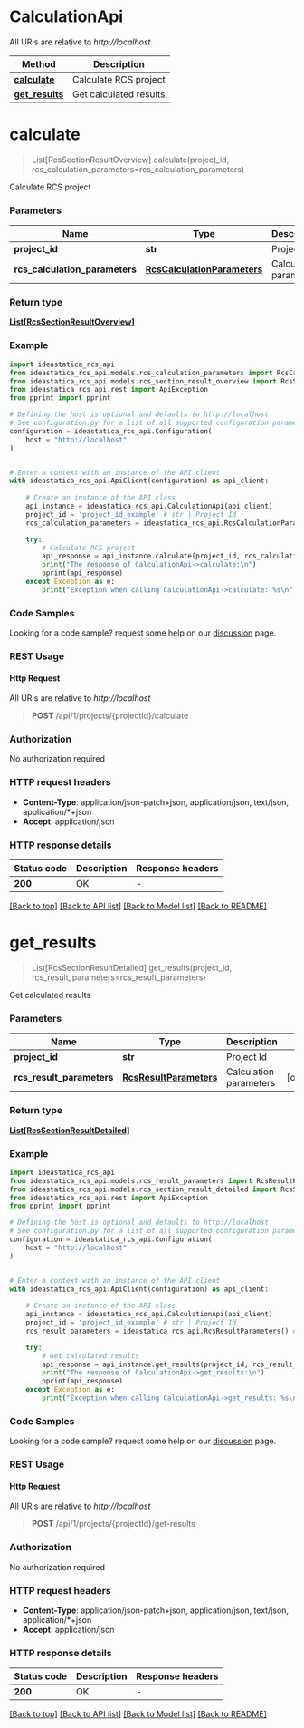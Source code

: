 # CalculationApi

All URIs are relative to *http://localhost*

Method | Description
------------- | -------------
[**calculate**](CalculationApi.md#calculate) | Calculate RCS project
[**get_results**](CalculationApi.md#get_results) | Get calculated results


<a id="calculate"></a>
# **calculate**
> List[RcsSectionResultOverview] calculate(project_id, rcs_calculation_parameters=rcs_calculation_parameters)

Calculate RCS project

### Parameters


Name | Type | Description  | Notes
------------- | ------------- | ------------- | -------------
 **project_id** | **str**| Project Id | 
 **rcs_calculation_parameters** | [**RcsCalculationParameters**](RcsCalculationParameters.md)| Calculation parameters | [optional] 

### Return type

[**List[RcsSectionResultOverview]**](RcsSectionResultOverview.md)

### Example


```python
import ideastatica_rcs_api
from ideastatica_rcs_api.models.rcs_calculation_parameters import RcsCalculationParameters
from ideastatica_rcs_api.models.rcs_section_result_overview import RcsSectionResultOverview
from ideastatica_rcs_api.rest import ApiException
from pprint import pprint

# Defining the host is optional and defaults to http://localhost
# See configuration.py for a list of all supported configuration parameters.
configuration = ideastatica_rcs_api.Configuration(
    host = "http://localhost"
)


# Enter a context with an instance of the API client
with ideastatica_rcs_api.ApiClient(configuration) as api_client:
    
    # Create an instance of the API class
    api_instance = ideastatica_rcs_api.CalculationApi(api_client)
    project_id = 'project_id_example' # str | Project Id
    rcs_calculation_parameters = ideastatica_rcs_api.RcsCalculationParameters() # RcsCalculationParameters | Calculation parameters (optional)

    try:
        # Calculate RCS project
        api_response = api_instance.calculate(project_id, rcs_calculation_parameters=rcs_calculation_parameters)
        print("The response of CalculationApi->calculate:\n")
        pprint(api_response)
    except Exception as e:
        print("Exception when calling CalculationApi->calculate: %s\n" % e)
```



### Code Samples

Looking for a code sample? request some help on our [discussion](https://github.com/idea-statica/ideastatica-public/discussions) page. 

### REST Usage

#### Http Request

All URIs are relative to *http://localhost*

> **POST** /api/1/projects/{projectId}/calculate 

### Authorization

No authorization required

### HTTP request headers

 - **Content-Type**: application/json-patch+json, application/json, text/json, application/*+json
 - **Accept**: application/json

### HTTP response details

| Status code | Description | Response headers |
|-------------|-------------|------------------|
**200** | OK |  -  |

[[Back to top]](#) [[Back to API list]](../README.md#documentation-for-api-endpoints) [[Back to Model list]](../README.md#documentation-for-models) [[Back to README]](../README.md)

<a id="get_results"></a>
# **get_results**
> List[RcsSectionResultDetailed] get_results(project_id, rcs_result_parameters=rcs_result_parameters)

Get calculated results

### Parameters


Name | Type | Description  | Notes
------------- | ------------- | ------------- | -------------
 **project_id** | **str**| Project Id | 
 **rcs_result_parameters** | [**RcsResultParameters**](RcsResultParameters.md)| Calculation parameters | [optional] 

### Return type

[**List[RcsSectionResultDetailed]**](RcsSectionResultDetailed.md)

### Example


```python
import ideastatica_rcs_api
from ideastatica_rcs_api.models.rcs_result_parameters import RcsResultParameters
from ideastatica_rcs_api.models.rcs_section_result_detailed import RcsSectionResultDetailed
from ideastatica_rcs_api.rest import ApiException
from pprint import pprint

# Defining the host is optional and defaults to http://localhost
# See configuration.py for a list of all supported configuration parameters.
configuration = ideastatica_rcs_api.Configuration(
    host = "http://localhost"
)


# Enter a context with an instance of the API client
with ideastatica_rcs_api.ApiClient(configuration) as api_client:
    
    # Create an instance of the API class
    api_instance = ideastatica_rcs_api.CalculationApi(api_client)
    project_id = 'project_id_example' # str | Project Id
    rcs_result_parameters = ideastatica_rcs_api.RcsResultParameters() # RcsResultParameters | Calculation parameters (optional)

    try:
        # Get calculated results
        api_response = api_instance.get_results(project_id, rcs_result_parameters=rcs_result_parameters)
        print("The response of CalculationApi->get_results:\n")
        pprint(api_response)
    except Exception as e:
        print("Exception when calling CalculationApi->get_results: %s\n" % e)
```



### Code Samples

Looking for a code sample? request some help on our [discussion](https://github.com/idea-statica/ideastatica-public/discussions) page. 

### REST Usage

#### Http Request

All URIs are relative to *http://localhost*

> **POST** /api/1/projects/{projectId}/get-results 

### Authorization

No authorization required

### HTTP request headers

 - **Content-Type**: application/json-patch+json, application/json, text/json, application/*+json
 - **Accept**: application/json

### HTTP response details

| Status code | Description | Response headers |
|-------------|-------------|------------------|
**200** | OK |  -  |

[[Back to top]](#) [[Back to API list]](../README.md#documentation-for-api-endpoints) [[Back to Model list]](../README.md#documentation-for-models) [[Back to README]](../README.md)

